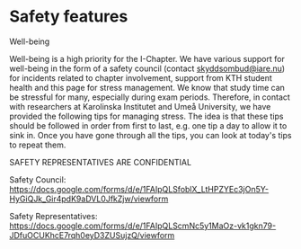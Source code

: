 # Safety features
Well-being

Well-being is a high priority for the I-Chapter. We have various support for well-being in the form of a safety council (contact skyddsombud@iare.nu) for incidents related to chapter involvement, support from KTH student health and this page for stress management. We know that study time can be stressful for many, especially during exam periods. Therefore, in contact with researchers at Karolinska Institutet and Umeå University, we have provided the following tips for managing stress. The idea is that these tips should be followed in order from first to last, e.g. one tip a day to allow it to sink in. Once you have gone through all the tips, you can look at today's tips to repeat them.

SAFETY REPRESENTATIVES ARE CONFIDENTIAL

Safety Council:    
https://docs.google.com/forms/d/e/1FAIpQLSfoblX_LtHPZYEc3jOn5Y-HyGiQJk_Gir4pdK9aDVL0JfkZjw/viewform

Safety Representatives:    
https://docs.google.com/forms/d/e/1FAIpQLScmNc5y1MaOz-vk1gkn79-JDfuOCUKhcE7rqh0eyD3ZUSujzQ/viewform